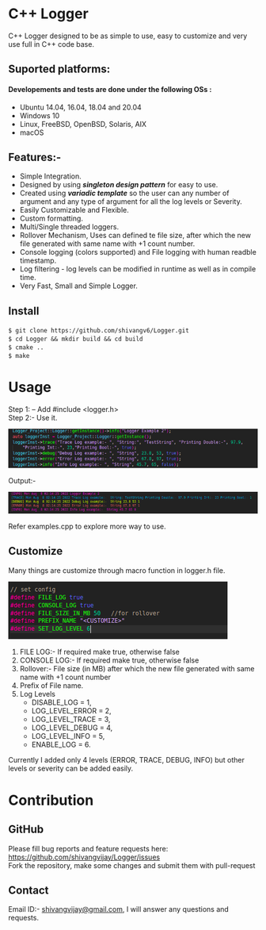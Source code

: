 # C++ Logger
C++ Logger designed to be as simple to use, easy to customize and very use full in C++ code base.

## Suported platforms:
#### Developements and tests are done under the following OSs :
- Ubuntu 14.04, 16.04, 18.04 and 20.04
- Windows 10
- Linux, FreeBSD, OpenBSD, Solaris, AIX
- macOS 

## Features:- 
- Simple Integration.
- Designed by using ***singleton design pattern*** for easy to use.
- Created using ***variadic template*** so the user can any number of argument and any type of argument for all the log levels or Severity.
- Easily Customizable and Flexible. 
- Custom formatting. 
- Multi/Single threaded loggers. 
- Rollover Mechanism, Uses can defined te file size, after which the new file generated with same name with +1 count number.
- Console logging (colors supported) and File logging with human readble timestamp.
- Log filtering - log levels can be modified in runtime as well as in compile time.
- Very Fast, Small and Simple Logger.


## Install

``$ git clone https://github.com/shivangv6/Logger.git `` <br />
``$ cd Logger && mkdir build && cd build`` <br />
``$ cmake .. `` <br />
``$ make`` <br />


# Usage

Step 1: – Add #include <logger.h> <br />
Step 2:- Use it. 

![alt text](https://github.com/shivangv6/Logger/blob/main/images/Example.png?raw=true)

Output:- 

![alt text](https://github.com/shivangv6/Logger/blob/main/images/output_example.png?raw=true)

Refer examples.cpp to explore more way to use.

## Customize

Many things are customize through macro function in logger.h file.

![alt text](https://github.com/shivangv6/Logger/blob/main/images/config.png?raw=true)

1. FILE LOG:- If required make true, otherwise false
2. CONSOLE LOG:- If required make true, otherwise false
3. Rollover:- File size (in MB) after which the new file generated with same name with +1 count number
4. Prefix of File name.
5. Log Levels
    - DISABLE_LOG = 1,
    - LOG_LEVEL_ERROR = 2,
    - LOG_LEVEL_TRACE = 3,
    - LOG_LEVEL_DEBUG = 4,
    - LOG_LEVEL_INFO = 5,
    - ENABLE_LOG = 6.
  
Currently I added only 4 levels (ERROR, TRACE, DEBUG, INFO) but other levels or severity can be added easily. 

# Contribution

## GitHub

Please fill bug reports and feature requests here: https://github.com/shivangvijay/Logger/issues <br />
Fork the repository, make some changes and submit them with pull-request 

## Contact
Email ID:- shivangvijay@gmail.com, I will answer any questions and requests.





